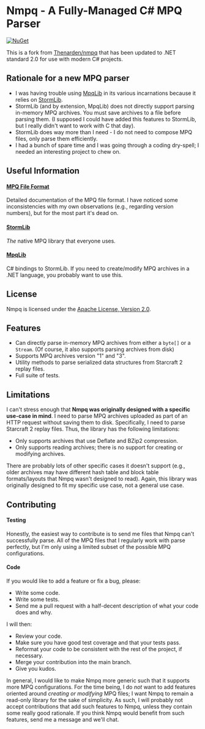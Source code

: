 Nmpq - A Fully-Managed C# MPQ Parser
==================================
[![NuGet](https://img.shields.io/nuget/v/Nmpq.Standard.svg)](https://www.nuget.org/packages/Nmpq.Standard/)

This is a fork from [Thenarden/nmpq](https://github.com/Thenarden/nmpq) that has been updated to .NET standard 2.0 for use with modern C# projects.

Rationale for a new MPQ parser
------------------------------

* I was having trouble using [MpqLib](https://github.com/Hernrup/MpqLib) in its various incarnations because it relies on [StormLib](https://github.com/stormlib/StormLib).
* StormLib (and by extension, MpqLib) does not directly support parsing in-memory MPQ archives. You must save archives to a file before parsing them. (I supposed I could have added this features to StormLib, but I really didn't want to work with C that day).
* StormLib does way more than I need - I do not need to compose MPQ files, only parse them efficiently.
* I had a bunch of spare time and I was going through a coding dry-spell; I needed an interesting project to chew on.

Useful Information
------------------
#### [MPQ File Format](http://www.zezula.net/en/mpq/mpqformat.html)
Detailed documentation of the MPQ file format. I have noticed some inconsistencies with my own observations (e.g., regarding version numbers), but for the most part it's dead on.

#### [StormLib](https://github.com/stormlib/StormLib)
_The_ native MPQ library that everyone uses.

#### [MpqLib](https://github.com/Hernrup/MpqLib)
C# bindings to StormLib. If you need to create/modify MPQ archives in a .NET language, you probably want to use this.

License
--------
Nmpq is licensed under the [Apache License, Version 2.0](http://www.apache.org/licenses/LICENSE-2.0).

Features
--------

* Can directly parse in-memory MPQ archives from either a `byte[]` or a `Stream`. (Of course, it also supports parsing archives from disk)
* Supports MPQ archives version "1" and "3".
* Utility methods to parse serialized data structures from Starcraft 2 replay files. 
* Full suite of tests.

Limitations
-----------

I can't stress enough that __Nmpq was originally designed with a specific use-case in mind__. I need to parse MPQ archives uploaded as part of an HTTP request without saving them to disk. Specifically, I need to parse Starcraft 2 replay files. Thus, the library has the following limitations:

* Only supports archives that use Deflate and BZip2 compression.
* Only supports reading archives; there is no support for creating or modifying archives.

There are probably lots of other specific cases it doesn't support (e.g., older archives may have different hash table and block table formats/layouts that Nmpq wasn't designed to read). Again, this library was originally designed to fit my specific use case, not a general use case.

Contributing
------------

#### Testing
Honestly, the easiest way to contribute is to send me files that Nmpq can't successfully parse. All of the MPQ files that I regularly work with parse perfectly, but I'm only using a limited subset of the possible MPQ configurations.


#### Code
If you would like to add a feature or fix a bug, please:

* Write some code.
* Write some tests.
* Send me a pull request with a half-decent description of what your code does and why.

I will then: 

* Review your code.
* Make sure you have good test coverage and that your tests pass.
* Reformat your code to be consistent with the rest of the project, if necessary. 
* Merge your contribution into the main branch.
* Give you kudos. 
 
In general, I would like to make Nmpq more generic such that it supports more MPQ configurations. For the time being, I do _not_ want to add features oriented around _creating or modifying_ MPQ files; I want Nmpq to remain a read-only library for the sake of simplicity. As such, I will probably not accept contributions that add such features to Nmpq, unless they contain some really good rationale. If you think Nmpq would benefit from such features, send me a message and we'll chat.
